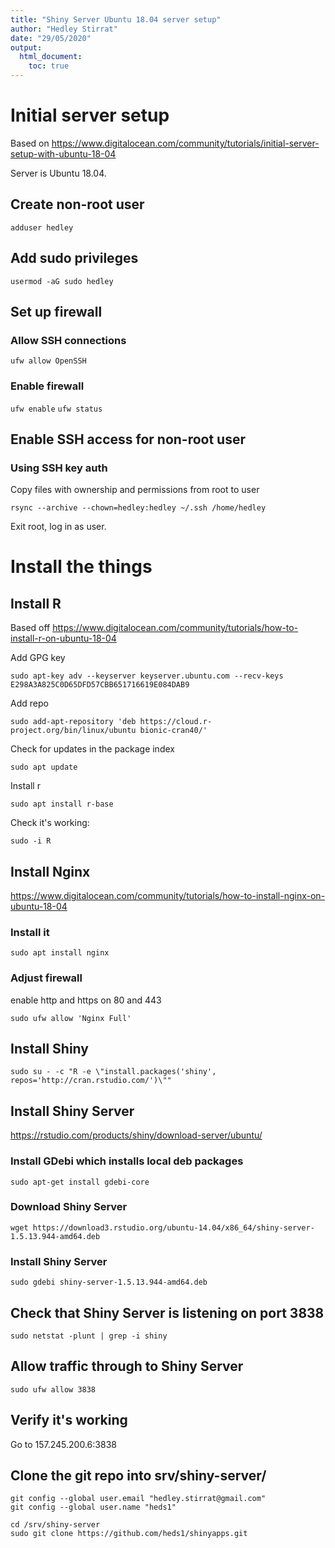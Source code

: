 ```yaml
---
title: "Shiny Server Ubuntu 18.04 server setup"
author: "Hedley Stirrat"
date: "29/05/2020"
output:
  html_document:
    toc: true
---
```


# Initial server setup

Based on
https://www.digitalocean.com/community/tutorials/initial-server-setup-with-ubuntu-18-04

Server is Ubuntu 18.04.

## Create non-root user

`adduser hedley`

## Add sudo privileges

`usermod -aG sudo hedley`

## Set up firewall

### Allow SSH connections

`ufw allow OpenSSH`

### Enable firewall

`ufw enable`
`ufw status`

## Enable SSH access for non-root user

### Using SSH key auth

Copy files with ownership and permissions from root to user

`rsync --archive --chown=hedley:hedley ~/.ssh /home/hedley`

Exit root, log in as user.

# Install the things

## Install R

Based off
https://www.digitalocean.com/community/tutorials/how-to-install-r-on-ubuntu-18-04

Add GPG key

```
sudo apt-key adv --keyserver keyserver.ubuntu.com --recv-keys E298A3A825C0D65DFD57CBB651716619E084DAB9
```

Add repo

```
sudo add-apt-repository 'deb https://cloud.r-project.org/bin/linux/ubuntu bionic-cran40/'
```

Check for updates in the package index

```
sudo apt update
```

Install r

```
sudo apt install r-base
```

Check it's working:

```
sudo -i R
```

## Install Nginx

https://www.digitalocean.com/community/tutorials/how-to-install-nginx-on-ubuntu-18-04

### Install it

```
sudo apt install nginx
```

### Adjust firewall

enable http and https on 80 and 443

```
sudo ufw allow 'Nginx Full'
```

## Install Shiny

```
sudo su - -c "R -e \"install.packages('shiny', repos='http://cran.rstudio.com/')\""
```

## Install Shiny Server

https://rstudio.com/products/shiny/download-server/ubuntu/

### Install GDebi which installs local deb packages

```
sudo apt-get install gdebi-core
```

### Download Shiny Server

```
wget https://download3.rstudio.org/ubuntu-14.04/x86_64/shiny-server-1.5.13.944-amd64.deb
```

### Install Shiny Server

```
sudo gdebi shiny-server-1.5.13.944-amd64.deb
```

## Check that Shiny Server is listening on port 3838

```
sudo netstat -plunt | grep -i shiny
```

## Allow traffic through to Shiny Server

```
sudo ufw allow 3838
```

## Verify it's working

Go to 157.245.200.6:3838

## Clone the git repo into srv/shiny-server/



```
git config --global user.email "hedley.stirrat@gmail.com"
git config --global user.name "heds1"

cd /srv/shiny-server
sudo git clone https://github.com/heds1/shinyapps.git
```